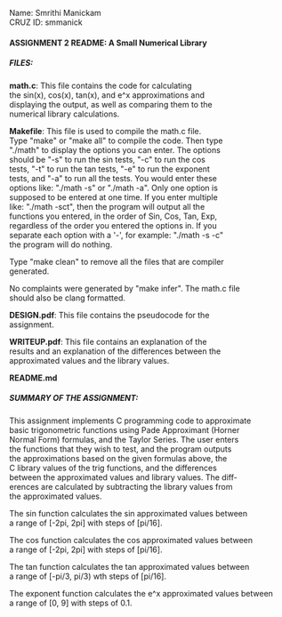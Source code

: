 Name: Smrithi Manickam  
CRUZ ID: smmanick  
  
  
#### ASSIGNMENT 2 README: A Small Numerical Library
  
  
##### FILES:  
  
**math.c**: This file contains the code for calculating  
the sin(x), cos(x), tan(x), and e^x approximations and  
displaying the output, as well as comparing them to the  
numerical library calculations.
  
  
**Makefile**: This file is used to compile the math.c file.  
Type "make" or "make all" to compile the code. Then type  
"./math" to display the options you can enter. The options  
should be "-s" to run the sin tests, "-c" to run the cos  
tests, "-t" to run the tan tests, "-e" to run the exponent  
tests, and "-a" to run all the tests. You would enter these  
options like: "./math -s" or "./math -a". Only one option is  
supposed to be entered at one time. If you enter multiple  
like: "./math -sct", then the program will output all the  
functions you entered, in the order of Sin, Cos, Tan, Exp,  
regardless of the order you entered the options in. If you  
separate each option with a '-', for example: "./math -s -c"  
the program will do nothing.  
  
Type "make clean" to remove all the files that are compiler  
generated.  
  
No complaints were generated by "make infer". The math.c file  
should also be clang formatted.  
    
**DESIGN.pdf**: This file contains the pseudocode for the  
assignment.  
  
**WRITEUP.pdf**: This file contains an explanation of the  
results and an explanation of the differences between the  
approximated values and the library values.  
  
**README.md**  

  
##### SUMMARY OF THE ASSIGNMENT:  
  
This assignment implements C programming code to approximate  
basic trigonometric functions using Pade Approximant (Horner  
Normal Form) formulas, and the Taylor Series. The user enters  
the functions that they wish to test, and the program outputs  
the approximations based on the given formulas above, the  
C library values of the trig functions, and the differences  
between the approximated values and library values. The diff-  
erences are calculated by subtracting the library values from  
the approximated values.  
  
The sin function calculates the sin approximated values between  
a range of [-2pi, 2pi] with steps of [pi/16].  
  
The cos function calculates the cos approximated values between  
a range of [-2pi, 2pi] with steps of [pi/16].  
  
The tan function calculates the tan approximated values between  
a range of [-pi/3, pi/3) wth steps of [pi/16].  
  
The exponent function calculates the e^x approximated values between  
a range of [0, 9] with steps of 0.1.  

  


